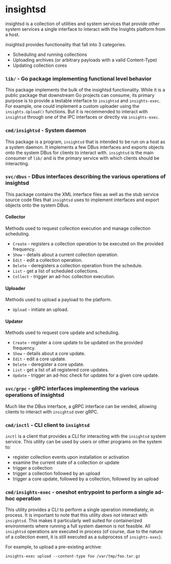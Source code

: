 # insightsd

insightsd is a collection of utilities and system services that provide other
system services a single interface to interact with the Insights platform
from a host.

insightsd provides functionality that fall into 3 categories.

* Scheduling and running collections
* Uploading archives (or arbitrary payloads with a valid Content-Type)
* Updating collection cores

### `lib/` - Go package implementing functional level behavior

This package implements the bulk of the insightsd functionality. While it is a
public package that downstream Go projects can consume, its primary purpose is
to provide a testable interface to `insightsd` and `insights-exec`. For example,
one could implement a custom uploader using the `insights.Upload()` functions.
But it is recommended to interact with `insightsd` through one of the IPC
interfaces or directly via `insights-exec`.

### `cmd/insightsd` - System daemon

This package is a program, `insightsd` that is intended to be run on a host as
a system daemon. It implements a few DBus interfaces and exports objects onto
the system DBus for clients to interact with. `insightsd` is the main consumer
of `lib/` and is the primary service with which clients should be interacting.

### `svc/dbus` - DBus interfaces describing the various operations of insightsd

This package contains the XML interface files as well as the stub service source
code files that `insightsd` uses to implement interfaces and export objects onto
the system DBus.

#### Collector

Methods used to request collection execution and manage collection scheduling.

* `Create` - registers a collection operation to be executed on the provided
  frequency.
* `Show` - details about a current collection operation.
* `Edit` - edit a collection operation.
* `Delete` - deregisters a collection operation from the schedule.
* `List` - get a list of scheduled collections.
* `Collect` - trigger an ad-hoc collection execution.

#### Uploader

Methods used to upload a payload to the platform.

* `Upload` - initiate an upload.

#### Updater

Methods used to request core update and scheduling.

* `Create` - register a core update to be updated on the provided frequency.
* `Show` - details about a core update.
* `Edit` - edit a core update.
* `Delete` - deregister a core update.
* `List` - get a list of all registered core updates.
* `Update` - trigger an ad-hoc check for updates for a given core update.

### `svc/grpc` - gRPC interfaces implementing the various operations of insightsd

Much like the DBus interface, a gRPC interface can be vended, allowing clients
to interact with `insightsd` over gRPC.

### `cmd/inctl` - CLI client to `insightsd`

`inctl` is a client that provides a CLI for interacting with the `insightsd`
system service. This utility can be used by users or other programs on the
system to:

* register collection events upon installation or activation
* examine the current state of a collection or update
* trigger a collection
* trigger a collection followed by an upload
* trigger a core update, followed by a collection, followed by an upload

### `cmd/insights-exec` - oneshot entrypoint to perform a single ad-hoc operation

This utility provides a CLI to perform a single operation immediately, in process.
It is important to note that this utility *does not* interact with `insightsd`.
This makes it particularly well suited for containerized environments where 
running a full system daemon is not feasible. All `insightsd` operations are
executed in process (of course, due to the nature of a collection event, it is
still executed as a subprocess of `insights-exec`).

For example, to upload a pre-existing archive:

`insights-exec upload --content-type foo /var/tmp/foo.tar.gz`

